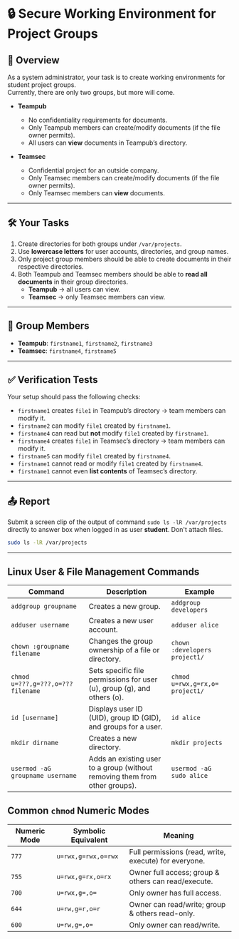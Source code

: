 # 🔒 Secure Working Environment for Project Groups

## 📌 Overview
As a system administrator, your task is to create working environments for student project groups.  
Currently, there are only two groups, but more will come.  

- **Teampub**  
  - No confidentiality requirements for documents.  
  - Only Teampub members can create/modify documents (if the file owner permits).  
  - All users can **view** documents in Teampub’s directory.  

- **Teamsec**  
  - Confidential project for an outside company.  
  - Only Teamsec members can create/modify documents (if the file owner permits).  
  - Only Teamsec members can **view** documents.  

---

## 🛠️ Your Tasks
1. Create directories for both groups under `/var/projects`.  
2. Use **lowercase letters** for user accounts, directories, and group names.  
3. Only project group members should be able to create documents in their respective directories.  
4. Both Teampub and Teamsec members should be able to **read all documents** in their group directories.  
   - **Teampub** → all users can view.  
   - **Teamsec** → only Teamsec members can view.  

---

## 👥 Group Members
- **Teampub**: `firstname1`, `firstname2`, `firstname3`  
- **Teamsec**: `firstname4`, `firstname5`  

---

## ✅ Verification Tests
Your setup should pass the following checks:

- `firstname1` creates `file1` in Teampub’s directory → team members can modify it.  
- `firstname2` can modify `file1` created by `firstname1`.  
- `firstname4` can read but **not** modify `file1` created by `firstname1`.  
- `firstname4` creates `file1` in Teamsec’s directory → team members can modify it.  
- `firstname5` can modify `file1` created by `firstname4`.  
- `firstname1` cannot read or modify `file1` created by `firstname4`.  
- `firstname1` cannot even **list contents** of Teamsec’s directory.  

---

## 📤 Report
Submit a screen clip of the output of command `sudo ls -lR /var/projects` directly to answer box when logged in as user **student**. Don't attach files.

```bash
sudo ls -lR /var/projects
````
---

## Linux User & File Management Commands

| Command                                | Description                                                                 | Example                                   |
|----------------------------------------|-----------------------------------------------------------------------------|-------------------------------------------|
| `addgroup groupname`                   | Creates a new group.                                                        | `addgroup developers`                     |
| `adduser username`                     | Creates a new user account.                                                 | `adduser alice`                           |
| `chown :groupname filename`            | Changes the group ownership of a file or directory.                         | `chown :developers project1/`             |
| `chmod u=???,g=???,o=??? filename`     | Sets specific file permissions for user (u), group (g), and others (o).     | `chmod u=rwx,g=rx,o= project1/`           |
| `id [username]`                        | Displays user ID (UID), group ID (GID), and groups for a user.              | `id alice`                                |
| `mkdir dirname`                        | Creates a new directory.                                                    | `mkdir projects`                          |
| `usermod -aG groupname username`       | Adds an existing user to a group (without removing them from other groups). | `usermod -aG sudo alice`                  |


## Common `chmod` Numeric Modes

| Numeric Mode | Symbolic Equivalent | Meaning                                                |
|--------------|----------------------|--------------------------------------------------------|
| `777`        | `u=rwx,g=rwx,o=rwx` | Full permissions (read, write, execute) for everyone.  |
| `755`        | `u=rwx,g=rx,o=rx`   | Owner full access; group & others can read/execute.    |
| `700`        | `u=rwx,g=,o=`       | Only owner has full access.                            |
| `644`        | `u=rw,g=r,o=r`      | Owner can read/write; group & others read-only.        |
| `600`        | `u=rw,g=,o=`        | Only owner can read/write.                             |

